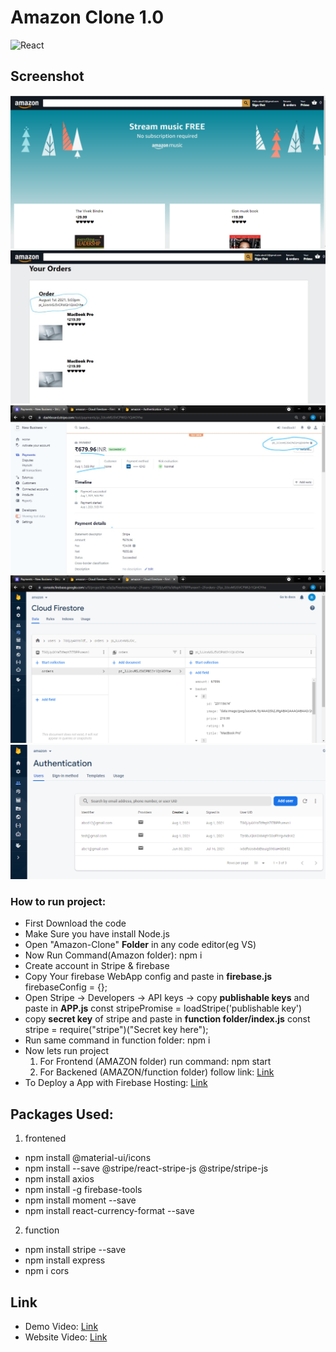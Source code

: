# Amazon Clone 1.0
![React](https://img.shields.io/badge/react-%2320232a.svg?style=for-the-badge&logo=react&logoColor=%2361DAFB)

## Screenshot
<img src = "Images/ss 1.png">
<img src = "Images/ss 2.jpg">
<img src = "Images/ss 3.jpg">
<img src = "Images/ss 4.png">
<img src = "Images/ss 5.png">


### How to run project:

- First Download the code
- Make Sure you have install Node.js
- Open "Amazon-Clone" **Folder** in any code editor(eg VS)
- Now Run Command(Amazon folder): npm i
- Create account in Stripe & firebase
- Copy Your firebase WebApp config and paste in **firebase.js**
  firebaseConfig = {};
- Open Stripe -> Developers -> API keys ->  copy **publishable keys** and paste in **APP.js**
  const stripePromise = loadStripe('publishable key')
- copy **secret key** of stripe and paste in **function folder/index.js**
  const stripe = require("stripe")("Secret key here"); 
- Run same command in function folder: npm i
- Now lets run project
  1. For Frontend (AMAZON folder) run command: npm start
  2. For Backened (AMAZON/function folder) follow link: [Link](https://blog.usejournal.com/build-a-serverless-full-stack-app-using-firebase-cloud-functions-81afe34a64fc)  
- To Deploy a App with Firebase Hosting: [Link](https://medium.com/swlh/how-to-deploy-a-react-app-with-firebase-hosting-98063c5bf425)


## Packages Used:

1. frontened 
  - npm install @material-ui/icons
  - npm install --save @stripe/react-stripe-js @stripe/stripe-js
  - npm install axios
  - npm install -g firebase-tools
  - npm install moment --save 
  - npm install react-currency-format --save

2. function
  - npm install stripe --save
  - npm install express
  - npm i cors

## Link

- Demo Video: [Link](https://drive.google.com/file/d/1LeKTuVardpcsNgH4Ku7Sx9suwtjIA-rD/view?usp=sharing)
- Website Video: [Link](https://fir-e3a3a.web.app/)

